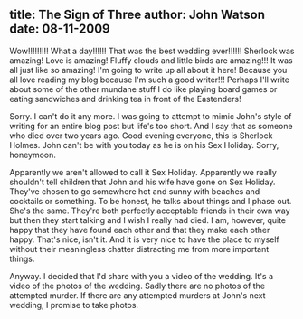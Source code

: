 title: The Sign of Three
author: John Watson
date: 08-11-2009
---
Wow!!!!!!!!! What a day!!!!!! That was the best wedding ever!!!!!! Sherlock was amazing! Love is amazing! Fluffy clouds and little birds are amazing!!! It was all just like so amazing! I'm going to write up all about it here! Because you all love reading my blog because I'm such a good writer!!! Perhaps I'll write about some of the other mundane stuff I do like playing board games or eating sandwiches and drinking tea in front of the Eastenders!

Sorry. I can't do it any more. I was going to attempt to mimic John's style of writing for an entire blog post but life's too short. And I say that as someone who died over two years ago. Good evening everyone, this is Sherlock Holmes. John can't be with you today as he is on his Sex Holiday. Sorry, honeymoon.

Apparently we aren't allowed to call it Sex Holiday. Apparently we really shouldn't tell children that John and his wife have gone on Sex Holiday. They've chosen to go somewhere hot and sunny with beaches and cocktails or something. To be honest, he talks about things and I phase out. She's the same. They're both perfectly acceptable friends in their own way but then they start talking and I wish I really had died. I am, however, quite happy that they have found each other and that they make each other happy. That's nice, isn't it. And it is very nice to have the place to myself without their meaningless chatter distracting me from more important things.

Anyway. I decided that I'd share with you a video of the wedding. It's a video of the photos of the wedding. Sadly there are no photos of the attempted murder. If there are any attempted murders at John's next wedding, I promise to take photos.
